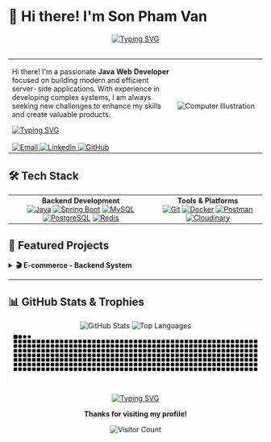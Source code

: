# 👋 Hi there! I'm Son Pham Van

<div align="center">
  <a href="https://git.io/typing-svg">
    <img src="https://readme-typing-svg.demolab.com/?font=Fira+Code&weight=700&size=25&duration=4000&center=true&vCenter=true&width=450&lines=Java+Web+Developer;Backend+Specialist;Code+Architect" alt="Typing SVG" />
  </a>
</div>

<br>

<table>
  <tr>
    <td width="65%">
      <p align="left">
        Hi there! I'm a passionate <strong>Java Web Developer</strong> focused on building modern and efficient server-side applications. With experience in developing complex systems, I am always seeking new challenges to enhance my skills and create valuable products.
      </p>
      <div align="left">
        <a href="https://git.io/typing-svg">
          <img src="https://readme-typing-svg.demolab.com/?font=Fira+Code&weight=700&size=20&duration=4000&center=false&vCenter=true&width=450&lines=My+Goal:+To+become+a+Senior+Java+Developer;and+contribute+to+building+complex,+scalable+systems." alt="Typing SVG" />
        </a>
      </div>
      <br>
      <div align="left">
        <a href="mailto:vanson2004tkhd@gmail.com">
          <img src="https://img.shields.io/badge/Email-D14836?style=for-the-badge&logo=gmail&logoColor=white" alt="Email"/>
        </a>
        <a href="https://www.linkedin.com/in/mark2004dev/">
          <img src="https://img.shields.io/badge/LinkedIn-0077B5?style=for-the-badge&logo=linkedin&logoColor=white" alt="LinkedIn"/>
        </a>
        <a href="https://github.com/Owen403">
          <img src="https://img.shields.io/badge/GitHub-181717?style=for-the-badge&logo=github&logoColor=white" alt="GitHub"/>
        </a>
      </div>
    </td>
    <td width="35%">
      <img src="https://raw.githubusercontent.com/MicaelliMedeiros/micaellimedeiros/master/image/computer-illustration.png" alt="Computer Illustration" width="100%">
    </td>
  </tr>
</table>

## 🛠️ Tech Stack

<table width="100%">
  <tr>
    <td align="center">
      <strong>Backend Development</strong><br>
      <a href="https://www.java.com/"><img src="https://img.shields.io/badge/Java-ED8B00?style=for-the-badge&logo=openjdk&logoColor=white" alt="Java"/></a>
      <a href="https://spring.io/projects/spring-boot"><img src="https://img.shields.io/badge/Spring_Boot-6DB33F?style=for-the-badge&logo=spring-boot&logoColor=white" alt="Spring Boot"/></a>
      <a href="https://www.mysql.com/"><img src="https://img.shields.io/badge/MySQL-4479A1?style=for-the-badge&logo=mysql&logoColor=white" alt="MySQL"/></a>
      <a href="https://www.postgresql.org"><img src="https://img.shields.io/badge/PostgreSQL-316192?style=for-the-badge&logo=postgresql&logoColor=white" alt="PostgreSQL"/></a>
      <a href="https://redis.io"><img src="https://img.shields.io/badge/redis-%23DD0031.svg?&style=for-the-badge&logo=redis&logoColor=white" alt="Redis"/></a>
    </td>
    <td align="center">
      <strong>Tools & Platforms</strong><br>
      <a href="https://git-scm.com/"><img src="https://img.shields.io/badge/Git-F05032?style=for-the-badge&logo=git&logoColor=white" alt="Git"/></a>
      <a href="https://www.docker.com/"><img src="https://img.shields.io/badge/Docker-2496ED?style=for-the-badge&logo=docker&logoColor=white" alt="Docker"/></a>
      <a href="https://www.postman.com/"><img src="https://img.shields.io/badge/Postman-FF6C37?style=for-the-badge&logo=postman&logoColor=white" alt="Postman"/></a>
      <a href="https://cloudinary.com/"><img src="https://img.shields.io/badge/Cloudinary-3448C5?style=for-the-badge&logo=Cloudinary&logoColor=white" alt="Cloudinary"/></a>
    </td>
  </tr>
</table>

## 🎨 Featured Projects

<details>
  <summary><strong>🎬 E-commerce - Backend System</strong></summary>
  <br>
  <table>
    <tr>
      <td width="60%">
        <a href="https://github.com/Owen403/Cinebee-BackEnd">
          <img src="https://github-readme-stats.vercel.app/api/pin/?username=Owen403&repo=Cinebee-BackEnd&theme=radical" alt="Cinebee-BackEnd Repo Card"/>
        </a>
      </td>
      <td width="40%" valign="top">
        <strong>Technologies Used:</strong><br><br>
        <img src="https://img.shields.io/badge/Java-ED8B00?style=for-the-badge&logo=openjdk&logoColor=white" alt="Java"/>
        <img src="https://img.shields.io/badge/Spring_Boot-6DB33F?style=for-the-badge&logo=spring-boot&logoColor=white" alt="Spring Boot"/>
        <img src="https://img.shields.io/badge/MySQL-4479A1?style=for-the-badge&logo=mysql&logoColor=white" alt="MySQL"/>
        <img src="https://img.shields.io/badge/redis-%23DD0031.svg?&style=for-the-badge&logo=redis&logoColor=white" alt="Redis"/>
        <img src="https://img.shields.io/badge/JWT-000000?style=for-the-badge&logo=jsonwebtokens&logoColor=white" alt="JWT"/>
        <img src="https://img.shields.io/badge/Docker-2496ED?style=for-the-badge&logo=docker&logoColor=white" alt="Docker"/>
      </td>
    </tr>
  </table>
</details>

---
<!-- To add a new project, copy the <details> block above and paste it below this line. -->

## 📊 GitHub Stats & Trophies

<div align="center">
  <img src="https://github-readme-stats.vercel.app/api?username=Owen403&show_icons=true&theme=radical" alt="GitHub Stats"/>
  <img src="https://github-readme-stats.vercel.app/api/top-langs/?username=Owen403&layout=compact&theme=radical" alt="Top Languages"/>
</div>

<div align="center">
  <picture>
    <source media="(prefers-color-scheme: dark)" srcset="https://raw.githubusercontent.com/Owen403/Owen403/output/github-contribution-grid-snake-dark.svg">
    <source media="(prefers-color-scheme: light)" srcset="https://raw.githubusercontent.com/Owen403/Owen403/output/github-contribution-grid-snake.svg">
    <img alt="github contribution grid snake animation" src="https://raw.githubusercontent.com/Owen403/Owen403/output/github-contribution-grid-snake.svg">
  </picture>
</div>

<div align="center">

<a href="https://git.io/typing-svg"><img src="https://readme-typing-svg.demolab.com/?font=Fira+Code&weight=500&size=20&duration=4000&center=true&vCenter=true&width=450&lines=Code+is+poetry+written+in+logic" alt="Typing SVG" /></a>

**Thanks for visiting my profile!**

![Visitor Count](https://visitor-badge.laobi.icu/badge?page_id=Owen403.Owen403)

</div>
